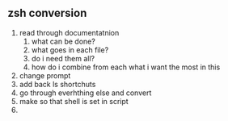 ## zsh conversion

1. read through documentatnion
	1. what can be done?
	2. what goes in each file?
	3. do i need them all?
	4. how do i combine from each what i want the most in this
2. change prompt
3. add back ls shortchuts
4. go through everhthing else and convert
5. make so that shell is set in script
6. 


